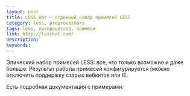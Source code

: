 ```yaml
---
layout: post
title: LESS Hat — огромный набор примесей LESS
category: less, preprocessors
tags: less, препроцессор, примеси
link: http://lesshat.com/
description:
keywords:
---
```


<p>Эпический набор примесей LESS: все, что только возможно и даже больше. Результат работы примесей конфигурируется (можно отключить поддержку старых вебкитов или IE.</p>
<p>Есть подробная документация с примерами.</p>
